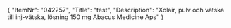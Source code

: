 {
  "ItemNr": "042257",
  "Title": "test",
  "Description": "Xolair, pulv och vätska till inj-vätska, lösning 150 mg Abacus Medicine Aps"
}